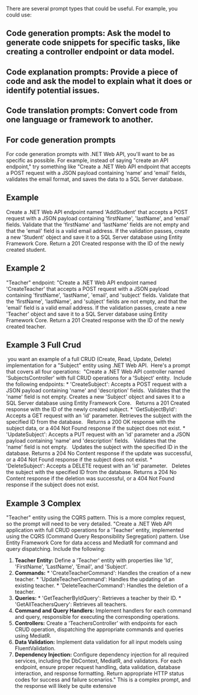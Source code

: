 

There are several prompt types that could be useful. For example, you could use:
## **Code generation prompts:** Ask the model to generate code snippets for specific tasks, like creating a controller endpoint or data model. 
## **Code explanation prompts:** Provide a piece of code and ask the model to explain what it does or identify potential issues.
## **Code translation prompts:** Convert code from one language or framework to another.


## For code generation prompts

For code generation prompts with .NET Web API, you'll want to be as specific as possible. For example, instead of saying "create an API endpoint," try something like "Create a .NET Web API endpoint that accepts a POST request with a JSON payload containing 'name' and 'email' fields, validates the email format, and saves the data to a SQL Server database.



## Example 

Create a .NET Web API endpoint named 'AddStudent' that accepts a POST request with a JSON payload containing 'firstName', 'lastName', and 'email' fields. Validate that the 'firstName' and 'lastName' fields are not empty and that the 'email' field is a valid email address. If the validation passes, create a new 'Student' object and save it to a SQL Server database using Entity Framework Core. Return a 201 Created response with the ID of the newly created student.

## Example 2
"Teacher" endpoint: "Create a .NET Web API endpoint named 'CreateTeacher' that accepts a POST request with a JSON payload containing 'firstName', 'lastName', 'email', and 'subject' fields. Validate that the 'firstName', 'lastName', and 'subject' fields are not empty, and that the 'email' field is a valid email address. If the validation passes, create a new 'Teacher' object and save it to a SQL Server database using Entity Framework Core. Return a 201 Created response with the ID of the newly created teacher.


## Example 3  Full Crud

 you want an example of a full CRUD (Create, Read, Update, Delete) implementation for a "Subject" entity using .NET Web API. 
 Here's a prompt that covers all four operations: 
 "Create a .NET Web API controller named 'SubjectsController' with full CRUD operations for a 'Subject' entity. 
 Include the following endpoints: * 'CreateSubject': Accepts a POST request with a JSON payload containing 'name' and 'description' fields. 
 Validates that the 'name' field is not empty. Creates a new 'Subject' object and saves it to a SQL Server database using Entity Framework Core.
  Returns a 201 Created response with the ID of the newly created subject. * 'GetSubjectById': Accepts a GET request with an 'id' parameter. Retrieves the subject with the specified ID from the database. 
  Returns a 200 OK response with the subject data, or a 404 Not Found response if the subject does not exist. * 'UpdateSubject': Accepts a PUT request with an 'id' parameter and a JSON payload containing 'name' and 'description' fields. 
  Validates that the 'name' field is not empty. 
  Updates the subject with the specified ID in the database. Returns a 204 No Content response if the update was successful, or a 404 Not Found response if the subject does not exist. * 'DeleteSubject': Accepts a DELETE request with an 'id' parameter.
   Deletes the subject with the specified ID from the database. Returns a 204 No Content response if the deletion was successful, or a 404 Not Found response if the subject does not exist.


## Example  3 Complex 


"Teacher" entity using the CQRS pattern. This is a more complex request, so the prompt will need to be very detailed.
"Create a .NET Web API application with full CRUD operations for a 'Teacher' entity, implemented using the CQRS (Command Query Responsibility Segregation) pattern.
Use Entity Framework Core for data access and MediatR for command and query dispatching. Include the following: 
1. **Teacher Entity:** Define a 'Teacher' entity with properties like 'Id', 'FirstName', 'LastName', 'Email', and 'Subject'. 
2. **Commands:** * 'CreateTeacherCommand': Handles the creation of a new teacher. * 'UpdateTeacherCommand': Handles the updating of an existing teacher. * 'DeleteTeacherCommand': Handles the deletion of a teacher. 
3. **Queries:** * 'GetTeacherByIdQuery': Retrieves a teacher by their ID. * 'GetAllTeachersQuery': Retrieves all teachers. 
4. **Command and Query Handlers:** Implement handlers for each command and query, responsible for executing the corresponding operations. 
5. **Controllers:** Create a 'TeachersController' with endpoints for each CRUD operation, dispatching the appropriate commands and queries using MediatR. 
6. **Data Validation:** Implement data validation for all input models using FluentValidation.
7. **Dependency Injection:** Configure dependency injection for all required services, including the DbContext, MediatR, and validators. 
For each endpoint, ensure proper request handling, data validation, database interaction, and response formatting. Return appropriate HTTP status codes for success and failure scenarios." This is a complex prompt, and the response will likely be quite extensive